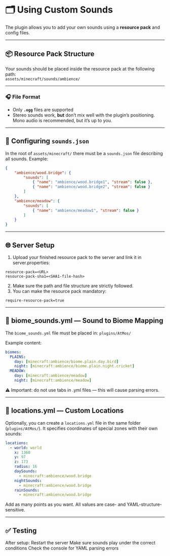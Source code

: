 # 🗂 Using Custom Sounds

The plugin allows you to add your own sounds using a **resource pack** and config files.

---

## 📦 Resource Pack Structure

Your sounds should be placed inside the resource pack at the following path:  
`assets/minecraft/sounds/ambience/`

---

### 🎧 File Format

- Only **`.ogg`** files are supported  
- Stereo sounds work, **but** don’t mix well with the plugin’s positioning. Mono audio is recommended, but it’s up to you.

---

## 🧾 Configuring `sounds.json`

In the root of `assets/minecraft/` there must be a `sounds.json` file describing all sounds. Example:

```json
{
	"ambience/wood.bridge": {
		"sounds": [
			{ "name": "ambience/wood.bridge1", "stream": false },
			{ "name": "ambience/wood.bridge2", "stream": false }
		]
	},
	"ambience/meadow": {
		"sounds": [
			{ "name": "ambience/meadow1", "stream": false }
		]
	}
}
```

---

## 🌐 Server Setup

1. Upload your finished resource pack to the server and link it in server.properties:

```properties
resource-pack=<URL>
resource-pack-sha1=<SHA1-file-hash>
```

2. Make sure the path and file structure are strictly followed.
3. You can make the resource pack mandatory:

```properties
require-resource-pack=true
```

---

## 📁 biome_sounds.yml — Sound to Biome Mapping

The `biome_sounds.yml` file must be placed in:
`plugins/AtMos/`

Example content:

```yaml
biomes:
  PLAINS:
    day: [minecraft:ambience/biome.plain.day.bird]
    night: [minecraft:ambience/biome.plain.night.cricket]
  MEADOW:
    day: [minecraft:ambience/meadow]
    night: [minecraft:ambience/meadow]
```

⚠️ Important: do not use tabs in .yml files — this will cause parsing errors.

---

## 📍 locations.yml — Custom Locations

Optionally, you can create a `locations.yml` file in the same folder (`plugins/AtMos/`). It specifies coordinates of special zones with their own sounds:

```yaml
locations:
  - world: world
    x: 1360
    y: 97
    z: 173
    radius: 16
    daySounds:
      - minecraft:ambience/wood.bridge
    nightSounds:
      - minecraft:ambience/wood.bridge
    rainSounds:
      - minecraft:ambience/wood.bridge

```

Add as many points as you want. All values are case- and YAML-structure-sensitive.

---

## ✅ Testing

After setup:
    Restart the server
    Make sure sounds play under the correct conditions
    Check the console for YAML parsing errors